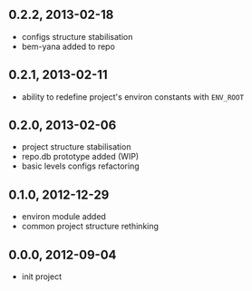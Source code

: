 
0.2.2, 2013-02-18
-----------------

  - configs structure stabilisation
  - bem-yana added to repo

0.2.1, 2013-02-11
-----------------

  - ability to redefine project's environ constants with `ENV_ROOT`

0.2.0, 2013-02-06
-----------------

  - project structure stabilisation
  - repo.db prototype added (WIP)
  - basic levels configs refactoring

0.1.0, 2012-12-29
-----------------

  - environ module added
  - common project structure rethinking

0.0.0, 2012-09-04
-----------------

  - init project

